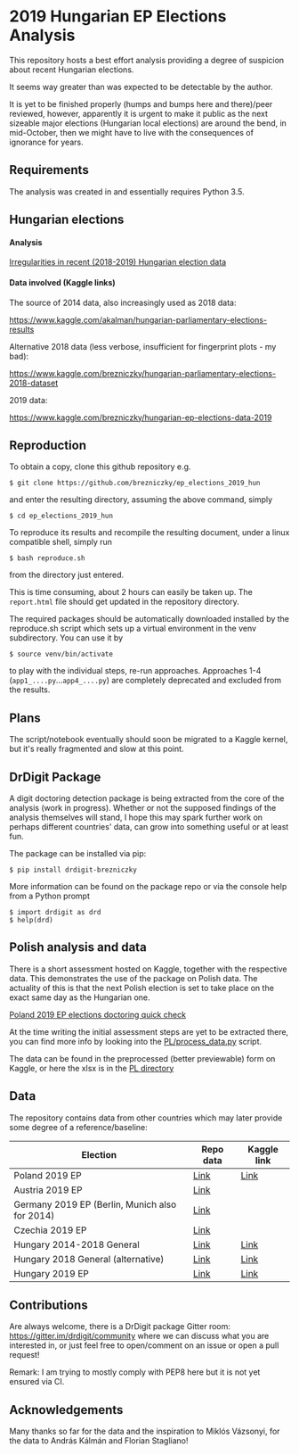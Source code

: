 2019 Hungarian EP Elections Analysis
====================================

This repository hosts a best effort analysis providing a degree of suspicion 
about recent Hungarian elections.

It seems way greater than was expected to be detectable by the author.

It is yet to be finished properly (humps and bumps here and there)/peer 
reviewed, however, apparently it is urgent to make it public as the next 
sizeable major elections (Hungarian local elections) are around the bend, in 
mid-October, then we might have to live with the consequences of ignorance for 
years.


Requirements
------------

The analysis was created in and essentially requires Python 3.5.

Hungarian elections
-------------------

#### Analysis

[Irregularities in recent (2018-2019) Hungarian election data](https://nbviewer.jupyter.org/github/brezniczky/ep_elections_2019_hun/blob/master/report.ipynb)

#### Data involved (Kaggle links)

The source of 2014 data, also increasingly used as 2018 data: 

https://www.kaggle.com/akalman/hungarian-parliamentary-elections-results

Alternative 2018 data (less verbose, insufficient for fingerprint plots - my 
bad):

https://www.kaggle.com/brezniczky/hungarian-parliamentary-elections-2018-dataset

2019 data:

https://www.kaggle.com/brezniczky/hungarian-ep-elections-data-2019


Reproduction
------------

To obtain a copy, clone this github repository e.g.

    $ git clone https://github.com/brezniczky/ep_elections_2019_hun 

and enter the resulting directory, assuming the above command, simply 

    $ cd ep_elections_2019_hun

To reproduce its results and recompile the resulting document, under a linux 
compatible shell, simply run

    $ bash reproduce.sh 

from the directory just entered. 

This is time consuming, about 2 hours can easily be taken up.
The `report.html` file should get updated in the repository directory.

The required packages should be automatically downloaded installed by the 
reproduce.sh script which sets up a virtual environment in the venv 
subdirectory. You can use it by

    $ source venv/bin/activate

to play with the individual steps, re-run approaches.
Approaches 1-4 (`app1_....py`...`app4_....py`) are completely deprecated and
excluded from the results.


Plans
-----

The script/notebook eventually should soon be migrated to a Kaggle kernel, but 
it's really fragmented and slow at this point.


DrDigit Package
---------------

A digit doctoring detection package is being extracted from the core of the 
analysis (work in progress).
Whether or not the supposed findings of the analysis themselves will stand, I
hope this may spark further work on perhaps different countries' data, can grow
into something useful or at least fun.

The package can be installed via pip:

    $ pip install drdigit-brezniczky

More information can be found on the package repo or via the console help from 
a Python prompt

    $ import drdigit as drd
    $ help(drd) 


Polish analysis and data
------------------------

There is a short assessment hosted on Kaggle, together with the respective data.
This demonstrates the use of the package on Polish data. The actuality of this
is that the next Polish election is set to take place on the exact same day as 
the Hungarian one. 

[Poland 2019 EP elections doctoring quick check](
https://www.kaggle.com/brezniczky/poland-2019-ep-elections-doctoring-quick-check/
)

At the time writing the initial assessment steps are yet to be extracted there, 
you can find more info by looking into the [PL/process_data.py](
https://github.com/brezniczky/ep_elections_2019_hun/blob/master/PL/process_data.py
) script.

The data can be found in the preprocessed (better previewable) form on Kaggle, 
or here the xlsx is in the [PL directory](
https://github.com/brezniczky/ep_elections_2019_hun/tree/master/PL
) 


Data
----

The repository contains data from other countries which may later provide some 
degree of a reference/baseline: 

| Election | Repo data | Kaggle link |
| -------- | --------- | ----------- |
| Poland 2019 EP| [Link](https://github.com/brezniczky/ep_elections_2019_hun/tree/master/PL)|[Link](https://www.kaggle.com/brezniczky/2019-european-parliament-election-in-poland-data)|
| Austria 2019 EP| [Link](https://github.com/brezniczky/ep_elections_2019_hun/tree/master/AT)||
| Germany 2019 EP (Berlin, Munich also for 2014)| [Link](https://github.com/brezniczky/ep_elections_2019_hun/tree/master/DE)||
| Czechia 2019 EP| [Link](https://github.com/brezniczky/ep_elections_2019_hun/tree/master/CZ)||
| Hungary 2014-2018 General| [Link](https://github.com/brezniczky/ep_elections_2019_hun/tree/master/AndrasKalman)|[Link](https://www.kaggle.com/akalman/hungarian-parliamentary-elections-results)|
| Hungary 2018 General (alternative)| [Link](https://github.com/brezniczky/ep_elections_2019_hun/tree/master/2018) | [Link](https://www.kaggle.com/brezniczky/hungarian-parliamentary-elections-2018-dataset)|
| Hungary 2019 EP| [Link](https://github.com/brezniczky/ep_elections_2019_hun/blob/master/EP_2019_szavaz_k_ri_eredm_ny.xlsx)|[Link](https://www.kaggle.com/brezniczky/hungarian-ep-elections-data-2019)|


Contributions
-------------

Are always welcome, there is a DrDigit package Gitter room:
https://gitter.im/drdigit/community where we can discuss what you are 
interested in, or just feel free to open/comment on an issue or open a pull 
request!

Remark: I am trying to mostly comply with PEP8 here but it is not yet 
ensured via CI.


Acknowledgements
----------------

Many thanks so far for the data and the inspiration to Miklós Vázsonyi, for the data to András Kálmán and Florian 
Stagliano! 
